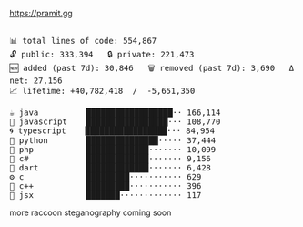 https://pramit.gg
 <!-- LANGUAGES BREAKDOWN START -->
<pre><code style="font-family: monospace; font-size: 14px;">
📊 total lines of code: 554,867
🔓 public: 333,394   🔒 private: 221,473
🆕 added (past 7d): 30,846   🗑️ removed (past 7d): 3,690   Δ net: 27,156
📈 lifetime: +40,782,418  /  -5,651,350

☕ java          ██████████████████·· 166,114
💛 javascript    █████████████████··· 108,770
🌀 typescript    █████████████████··· 84,954
🐍 python        ███████████████····· 37,444
🐘 php           █████████████······· 10,099
🔧 c#            █████████████······· 9,156
🎯 dart          █████████████······· 6,428
⚙️ c             █████████··········· 629
🧩 c++           █████████··········· 396
🎨 jsx           ███████············· 117
</code></pre>
 <!-- LANGUAGES BREAKDOWN END -->
more raccoon steganography coming soon
